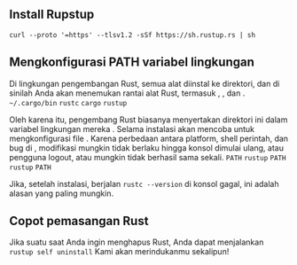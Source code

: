 ## Install Rupstup

```
curl --proto '=https' --tlsv1.2 -sSf https://sh.rustup.rs | sh
```

## Mengkonfigurasi PATH variabel lingkungan

Di lingkungan pengembangan Rust, semua alat diinstal ke direktori, dan di sinilah Anda akan menemukan rantai alat Rust, termasuk , , dan . `~/.cargo/bin` `rustc` `cargo` `rustup`

Oleh karena itu, pengembang Rust biasanya menyertakan direktori ini dalam variabel lingkungan mereka . Selama instalasi akan mencoba untuk mengkonfigurasi file . Karena perbedaan antara platform, shell perintah, dan bug di , modifikasi mungkin tidak berlaku hingga konsol dimulai ulang, atau pengguna logout, atau mungkin tidak berhasil sama sekali. `PATH` `rustup` `PATH` `rustup` `PATH`

Jika, setelah instalasi, berjalan `rustc --version` di konsol gagal, ini adalah alasan yang paling mungkin.

## Copot pemasangan Rust

Jika suatu saat Anda ingin menghapus Rust, Anda dapat menjalankan `rustup self uninstall` Kami akan merindukanmu sekalipun!
